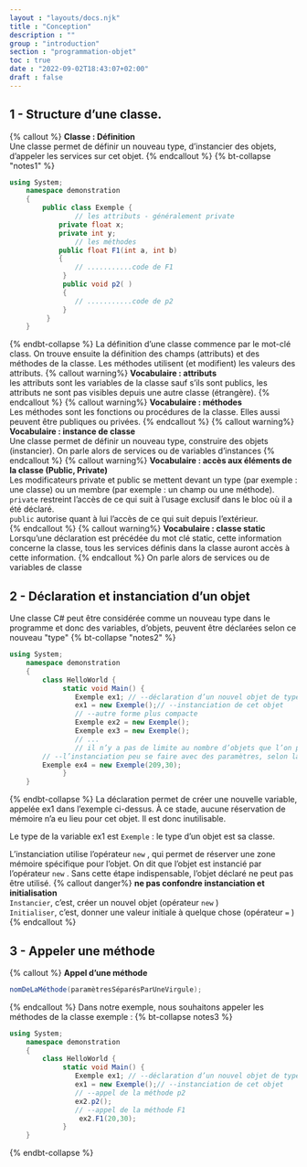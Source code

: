 ```yaml
---
layout : "layouts/docs.njk"
title : "Conception"
description : ""
group : "introduction"
section : "programmation-objet"
toc : true
date : "2022-09-02T18:43:07+02:00"
draft : false
---
```

## 1 - Structure d’une classe.
{% callout %}
**Classe : Définition**  
Une classe permet de définir un nouveau type, d’instancier des objets, d’appeler les services sur cet objet.
{% endcallout %}
{% bt-collapse "notes1" %}
```csharp
using System;
    namespace demonstration
    {
        public class Exemple {
                // les attributs - généralement private
            private float x;
            private int y;
                // les méthodes
            public float F1(int a, int b)
            {
                // ...........code de F1
             }
             public void p2( )
             {
                // ...........code de p2
             }
         }
    }
```
{% endbt-collapse %}
La définition d’une classe commence par le mot-clé class. On trouve ensuite la définition des champs (attributs) et des méthodes de la classe. Les méthodes utilisent (et modifient) les valeurs des attributs.
{% callout warning%}
**Vocabulaire : attributs**  
les attributs sont les variables de la classe sauf s’ils sont publics, les attributs ne sont pas visibles depuis une autre classe (étrangère).
{% endcallout %}
{% callout warning%}
**Vocabulaire : méthodes**  
Les méthodes sont les fonctions ou procédures de la classe. Elles aussi peuvent être publiques ou privées.
{% endcallout %}
{% callout warning%}
**Vocabulaire : instance de classe**  
Une classe permet de définir un nouveau type, construire des objets (instancier).
On parle alors de services ou de variables d’instances
{% endcallout %}
{% callout warning%}
**Vocabulaire : accès aux éléments de la classe (Public, Private)**  
Les modificateurs private et public se mettent devant un type (par exemple : une classe) ou un membre (par exemple : un champ ou une méthode).  
`private` restreint l’accès de ce qui suit à l’usage exclusif dans le bloc où il a été déclaré.  
`public` autorise quant à lui l’accès de ce qui suit depuis l’extérieur.  
{% endcallout %}
{% callout warning%}
**Vocabulaire : classe static**  
Lorsqu’une déclaration est précédée du mot clé static, cette information concerne la classe, tous les services définis dans la classe auront accès à cette information.
{% endcallout %}
On parle alors de services ou de variables de classe
## 2 - Déclaration et instanciation d’un objet
Une classe C# peut être considérée comme un nouveau type dans le programme et donc des variables, d’objets, peuvent être déclarées selon ce nouveau "type"
{% bt-collapse "notes2" %}
```csharp
using System;
    namespace demonstration
    {
        class HelloWorld {
             static void Main() {
                Exemple ex1; // --déclaration d’un nouvel objet de type Exemple
                ex1 = new Exemple();// --instanciation de cet objet
                // --autre forme plus compacte
                Exemple ex2 = new Exemple();
                Exemple ex3 = new Exemple();
                // ...
                // il n’y a pas de limite au nombre d’objets que l’on peut créer
		// --l’instanciation peu se faire avec des paramètres, selon la définition de la classe
		Exemple ex4 = new Exemple(209,30);
             }
    }
```
{% endbt-collapse %}
La déclaration permet de créer une nouvelle variable, appelée ex1 dans l’exemple ci-dessus. À ce stade, aucune réservation de mémoire n’a eu lieu pour cet objet. Il est donc inutilisable.

Le type de la variable ex1 est `Exemple` : le type d’un objet est sa classe.

L’instanciation utilise l’opérateur `new` , qui permet de réserver une zone mémoire spécifique pour l’objet. 
On dit que l’objet est instancié par l’opérateur `new` . Sans cette étape indispensable, l’objet déclaré ne peut pas être utilisé.
{% callout danger%}
**ne pas confondre instanciation et initialisation**  
`Instancier`, c’est, créer un nouvel objet (opérateur `new` )  
`Initialiser`, c’est, donner une valeur initiale à quelque chose (opérateur `=` )
{% endcallout %}

## 3 - Appeler une méthode
{% callout %}
**Appel d’une méthode**
```csharp
nomDeLaMéthode(paramètresSéparésParUneVirgule);
```
{% endcallout %}
Dans notre exemple, nous souhaitons appeler les méthodes de la classe exemple :
{% bt-collapse notes3 %}
```csharp
using System;
    namespace demonstration
    {
        class HelloWorld {
             static void Main() {
                Exemple ex1; // --déclaration d’un nouvel objet de type Exemple
                ex1 = new Exemple();// --instanciation de cet objet
                // --appel de la méthode p2
                ex2.p2();
                // --appel de la méthode F1
                 ex2.F1(20,30);
             }
    }
```
{% endbt-collapse  %}
